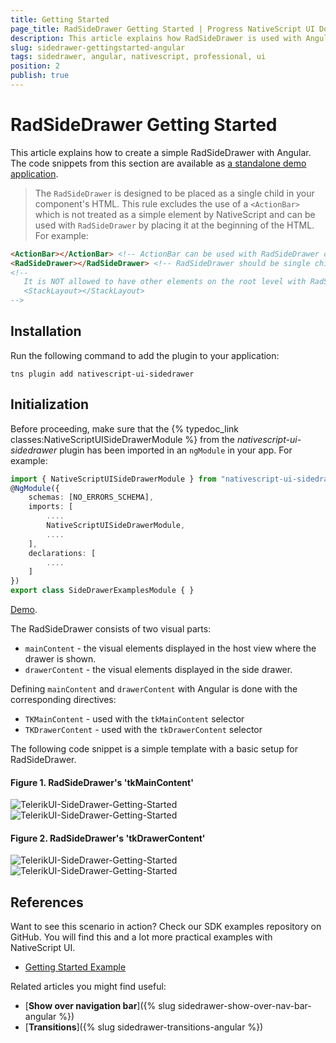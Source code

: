 ```yaml
---
title: Getting Started
page_title: RadSideDrawer Getting Started | Progress NativeScript UI Documentation
description: This article explains how RadSideDrawer is used with Angular.
slug: sidedrawer-gettingstarted-angular
tags: sidedrawer, angular, nativescript, professional, ui
position: 2
publish: true
---
```


# RadSideDrawer Getting Started
This article explains how to create a simple RadSideDrawer with Angular. The code snippets from this section are available as [a standalone demo application](https://github.com/NativeScript/nativescript-ui-samples-angular).

> The `RadSideDrawer` is designed to be placed as a single child in your component's HTML.
 This rule excludes the use of a `<ActionBar>` which is not treated as a simple element by NativeScript and can be used with `RadSideDrawer` by placing it at the beginning of the HTML.
 For example:
 ``` HTML
 <ActionBar></ActionBar> <!-- ActionBar can be used with RadSideDrawer on the root level -->
 <RadSideDrawer></RadSideDrawer> <!-- RadSideDrawer should be single child (not counting ActionBar)-->
 <!--
    It is NOT allowed to have other elements on the root level with RadSideDrawer
    <StackLayout></StackLayout>
 -->
 ```

## Installation
Run the following command to add the plugin to your application:

```
tns plugin add nativescript-ui-sidedrawer
```

## Initialization
Before proceeding, make sure that the {% typedoc_link classes:NativeScriptUISideDrawerModule %} from the *nativescript-ui-sidedrawer* plugin has been imported in an `ngModule` in your app. For example:

``` TypeScript
import { NativeScriptUISideDrawerModule } from "nativescript-ui-sidedrawer/angular";
@NgModule({
    schemas: [NO_ERRORS_SCHEMA],
    imports: [
        ....
        NativeScriptUISideDrawerModule,
        ....
    ],
    declarations: [
        ....
    ]
})
export class SideDrawerExamplesModule { }
```

[Demo](https://github.com/NativeScript/nativescript-ui-samples-angular/blob/master/sidedrawer/app/examples/sidedrawer-examples.module.ts).

The RadSideDrawer consists of two visual parts:

* `mainContent` - the visual elements displayed in the host view where the drawer is shown.
* `drawerContent` - the visual elements displayed in the side drawer.

Defining `mainContent` and `drawerContent`  with Angular is done with the corresponding directives:

* `TKMainContent` - used with the `tkMainContent` selector
* `TKDrawerContent` - used with the `tkDrawerContent` selector

The following code snippet is a simple template with a basic setup for RadSideDrawer.

<snippet id='angular-sidedrawer-getting-started-html'/>
<snippet id='sidedrawer-getting-started-angular'/>
<snippet id='sidedrawer-getting-started-angular-css'/>

#### Figure 1. RadSideDrawer's 'tkMainContent'
![TelerikUI-SideDrawer-Getting-Started](../../img/ns_ui/drawer-getting-started-ios-1.png "Side drawer main content on iOS.") ![TelerikUI-SideDrawer-Getting-Started](../../img/ns_ui/drawer-getting-started-android-1.png "Side drawer main content on Android.")


#### Figure 2. RadSideDrawer's 'tkDrawerContent'
![TelerikUI-SideDrawer-Getting-Started](../../img/ns_ui/drawer-getting-started-ios-2.png "Drawer content on iOS.") ![TelerikUI-SideDrawer-Getting-Started](../../img/ns_ui/drawer-getting-started-android-2.png "Drawer content on Android.")


## References
Want to see this scenario in action?
Check our SDK examples repository on GitHub. You will find this and a lot more practical examples with NativeScript UI.

* [Getting Started Example](https://github.com/NativeScript/nativescript-ui-samples-angular/tree/master/sidedrawer/app/examples/getting-started)

Related articles you might find useful:

* [**Show over navigation bar**]({% slug sidedrawer-show-over-nav-bar-angular %})
* [**Transitions**]({% slug sidedrawer-transitions-angular %})
